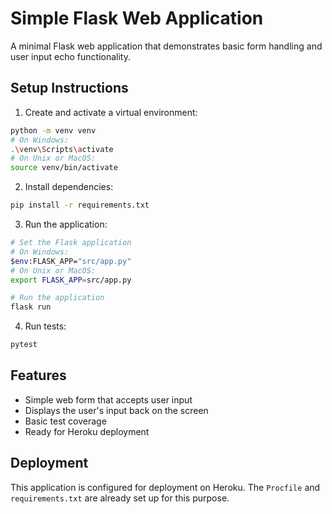 # Simple Flask Web Application

A minimal Flask web application that demonstrates basic form handling and user input echo functionality.

## Setup Instructions

1. Create and activate a virtual environment:

```bash
python -m venv venv
# On Windows:
.\venv\Scripts\activate
# On Unix or MacOS:
source venv/bin/activate
```

2. Install dependencies:

```bash
pip install -r requirements.txt
```

3. Run the application:

```bash
# Set the Flask application
# On Windows:
$env:FLASK_APP="src/app.py"
# On Unix or MacOS:
export FLASK_APP=src/app.py

# Run the application
flask run
```

4. Run tests:

```bash
pytest
```

## Features

- Simple web form that accepts user input
- Displays the user's input back on the screen
- Basic test coverage
- Ready for Heroku deployment

## Deployment

This application is configured for deployment on Heroku. The `Procfile` and `requirements.txt` are already set up for this purpose.
